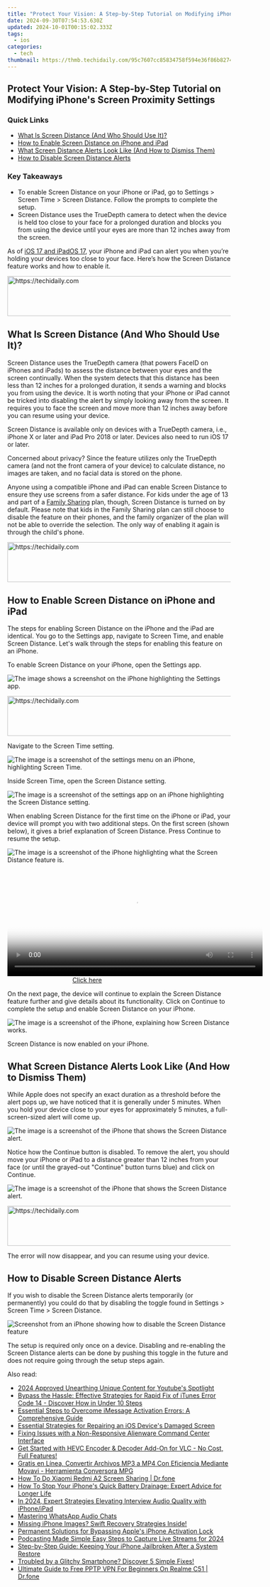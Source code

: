 ```yaml
---
title: "Protect Your Vision: A Step-by-Step Tutorial on Modifying iPhone's Screen Proximity Settings"
date: 2024-09-30T07:54:53.630Z
updated: 2024-10-01T00:15:02.333Z
tags:
  - ios
categories:
  - tech
thumbnail: https://thmb.techidaily.com/95c7607cc85834758f594e36f86b8274633568f32ba37267dd79e6e802f121e2.png
---
```


## Protect Your Vision: A Step-by-Step Tutorial on Modifying iPhone's Screen Proximity Settings

### Quick Links

* [What Is Screen Distance (And Who Should Use It)?](https://www.howtogeek.com/enable-screen-distance-on-iphone/#what-is-screen-distance-and-who-should-use-it)
* [How to Enable Screen Distance on iPhone and iPad](https://program-issues.techidaily.com/steam-wont-see-my-controller-heres-the-quick-fix-for-windows-users/)
* [What Screen Distance Alerts Look Like (And How to Dismiss Them)](https://www.howtogeek.com/enable-screen-distance-on-iphone/#what-screen-distance-alerts-look-like-and-how-to-dismiss-them)
* [How to Disable Screen Distance Alerts](https://extra-tips.techidaily.com/amp-up-illumination-basic-steps-to-lighten-iphone-films-for-2024/)

### Key Takeaways

* To enable Screen Distance on your iPhone or iPad, go to Settings > Screen Time > Screen Distance. Follow the prompts to complete the setup.
* Screen Distance uses the TrueDepth camera to detect when the device is held too close to your face for a prolonged duration and blocks you from using the device until your eyes are more than 12 inches away from the screen.

 As of [iOS 17 and iPadOS 17](https://facebook-video-files.techidaily.com/analysis-variety-in-fb-video-aspects-for-2024/), your iPhone and iPad can alert you when you’re holding your devices too close to your face. Here’s how the Screen Distance feature works and how to enable it.

<!-- affiliate ads begin -->
<a href="https://appsumo.8odi.net/c/5597632/2144287/7443" target="_top" id="2144287">
  <img src="//a.impactradius-go.com/display-ad/7443-2144287" border="0" alt="https://techidaily.com" width="600" height="90"/>
</a>
<img height="0" width="0" src="https://appsumo.8odi.net/i/5597632/2144287/7443" style="position:absolute;visibility:hidden;" border="0" />
<!-- affiliate ads end -->

##  What Is Screen Distance (And Who Should Use It)?

 Screen Distance uses the TrueDepth camera (that powers FaceID on iPhones and iPads) to assess the distance between your eyes and the screen continually. When the system detects that this distance has been less than 12 inches for a prolonged duration, it sends a warning and blocks you from using the device. It is worth noting that your iPhone or iPad cannot be tricked into disabling the alert by simply looking away from the screen. It requires you to face the screen and move more than 12 inches away before you can resume using your device.

 Screen Distance is available only on devices with a TrueDepth camera, i.e., iPhone X or later and iPad Pro 2018 or later. Devices also need to run iOS 17 or later.

 Concerned about privacy? Since the feature utilizes only the TrueDepth camera (and not the front camera of your device) to calculate distance, no images are taken, and no facial data is stored on the phone.

 Anyone using a compatible iPhone and iPad can enable Screen Distance to ensure they use screens from a safer distance. For kids under the age of 13 and part of a [Family Sharing](https://screen-mirroring-recording.techidaily.com/2024-approved-facetimes-role-in-modern-communication-best-practices-for-recording-calls/) plan, though, Screen Distance is turned on by default. Please note that kids in the Family Sharing plan can still choose to disable the feature on their phones, and the family organizer of the plan will not be able to override the selection. The only way of enabling it again is through the child's phone.

<!-- affiliate ads begin -->
<a href="https://aligracehair.sjv.io/c/5597632/2047411/19272" target="_top" id="2047411">
  <img src="//a.impactradius-go.com/display-ad/19272-2047411" border="0" alt="https://techidaily.com" width="728" height="90"/>
</a>
<img height="0" width="0" src="https://aligracehair.sjv.io/i/5597632/2047411/19272" style="position:absolute;visibility:hidden;" border="0" />
<!-- affiliate ads end -->

##  How to Enable Screen Distance on iPhone and iPad

 The steps for enabling Screen Distance on the iPhone and the iPad are identical. You go to the Settings app, navigate to Screen Time, and enable Screen Distance. Let's walk through the steps for enabling this feature on an iPhone.

 To enable Screen Distance on your iPhone, open the Settings app.

![The image shows a screenshot on the iPhone highlighting the Settings app.](https://static1.howtogeekimages.com/wordpress/wp-content/uploads/2023/10/img_8475_settings.jpeg) 

<!-- affiliate ads begin -->
<a href="https://appsumo.8odi.net/c/5597632/2151873/7443" target="_top" id="2151873">
  <img src="//a.impactradius-go.com/display-ad/7443-2151873" border="0" alt="https://techidaily.com" width="728" height="90"/>
</a>
<img height="0" width="0" src="https://appsumo.8odi.net/i/5597632/2151873/7443" style="position:absolute;visibility:hidden;" border="0" />
<!-- affiliate ads end -->

 Navigate to the Screen Time setting.

![The image is a screenshot of the settings menu on an iPhone, highlighting Screen Time.](https://static1.howtogeekimages.com/wordpress/wp-content/uploads/2023/10/img_5741_screentime.jpeg) 

 Inside Screen Time, open the Screen Distance setting.

![The image is a screenshot of the settings app on an iPhone highlighting the Screen Distance setting.](https://static1.howtogeekimages.com/wordpress/wp-content/uploads/2023/10/img_5742_screendistance.jpeg) 

 When enabling Screen Distance for the first time on the iPhone or iPad, your device will prompt you with two additional steps. On the first screen (shown below), it gives a brief explanation of Screen Distance. Press Continue to resume the setup.

![The image is a screenshot of the iPhone highlighting what the Screen Distance feature is.](https://static1.howtogeekimages.com/wordpress/wp-content/uploads/2023/10/img_6655.jpeg) 

<!-- affiliate ads begin -->
<span id="1983549">
					<video width="576" height="240" style="cursor:pointer"
           poster="//a.impactradius-go.com/display-clicktoplayimage/1983549.png"
           onclick="if(!this.playClicked){this.play();this.setAttribute('controls',true);this.playClicked=true;}">
	   <source src="//a.impactradius-go.com/display-ad/22993-1983549">
	   <img src="//a.impactradius-go.com/display-clicktoplayimage/1983549.png" style="border: none; height: 100%; width: 100%; object-fit: contain">
	</video>
	<div style="width:360px;text-align:center"><a href="javascript:window.open(decodeURIComponent('https%3A%2F%2Fhomestyler.sjv.io%2Fc%2F5597632%2F1983549%2F22993'), '_blank');void(0);">Click here</a></div>
</span>
<img height="0" width="0" src="https://imp.pxf.io/i/5597632/1983549/22993" style="position:absolute;visibility:hidden;" border="0" />
<!-- affiliate ads end -->

 On the next page, the device will continue to explain the Screen Distance feature further and give details about its functionality. Click on Continue to complete the setup and enable Screen Distance on your iPhone.

![The image is a screenshot of the iPhone, explaining how Screen Distance works.](https://static1.howtogeekimages.com/wordpress/wp-content/uploads/2023/10/img_6656.jpeg) 

 Screen Distance is now enabled on your iPhone.

##  What Screen Distance Alerts Look Like (And How to Dismiss Them)

 While Apple does not specify an exact duration as a threshold before the alert pops up, we have noticed that it is generally under 5 minutes. When you hold your device close to your eyes for approximately 5 minutes, a full-screen-sized alert will come up.

![The image is a screenshot of the iPhone that shows the Screen Distance alert.](https://static1.howtogeekimages.com/wordpress/wp-content/uploads/2023/10/img_5743-1.jpeg) 

 Notice how the Continue button is disabled. To remove the alert, you should move your iPhone or iPad to a distance greater than 12 inches from your face (or until the grayed-out "Continue" button turns blue) and click on Continue.

![The image is a screenshot of the iPhone that shows the Screen Distance alert.](https://static1.howtogeekimages.com/wordpress/wp-content/uploads/2023/10/img_5744.jpeg) 

<!-- affiliate ads begin -->
<a href="https://appsumo.8odi.net/c/5597632/2049378/7443" target="_top" id="2049378">
  <img src="//a.impactradius-go.com/display-ad/7443-2049378" border="0" alt="https://techidaily.com" width="728" height="90"/>
</a>
<img height="0" width="0" src="https://appsumo.8odi.net/i/5597632/2049378/7443" style="position:absolute;visibility:hidden;" border="0" />
<!-- affiliate ads end -->

 The error will now disappear, and you can resume using your device.

##  How to Disable Screen Distance Alerts

 If you wish to disable the Screen Distance alerts temporarily (or permanently) you could do that by disabling the toggle found in Settings > Screen Time > Screen Distance.

![Screenshot from an iPhone showing how to disable the Screen Distance feature](https://static1.howtogeekimages.com/wordpress/wp-content/uploads/2023/10/img_4293d4b50486-1-1.jpeg) 

 The setup is required only once on a device. Disabling and re-enabling the Screen Distance alerts can be done by pushing this toggle in the future and does not require going through the setup steps again.

<ins class="adsbygoogle"
     style="display:block"
     data-ad-format="autorelaxed"
     data-ad-client="ca-pub-7571918770474297"
     data-ad-slot="1223367746"></ins>

<ins class="adsbygoogle"
     style="display:block"
     data-ad-client="ca-pub-7571918770474297"
     data-ad-slot="8358498916"
     data-ad-format="auto"
     data-full-width-responsive="true"></ins>

<span class="atpl-alsoreadstyle">Also read:</span>
<div><ul>
<li><a href="https://youtube-stream.techidaily.com/2024-approved-unearthing-unique-content-for-youtubes-spotlight/"><u>2024 Approved Unearthing Unique Content for Youtube's Spotlight</u></a></li>
<li><a href="https://os-tips.techidaily.com/bypass-the-hassle-effective-strategies-for-rapid-fix-of-itunes-error-code-14-discover-how-in-under-10-steps/"><u>Bypass the Hassle: Effective Strategies for Rapid Fix of iTunes Error Code 14 - Discover How in Under 10 Steps</u></a></li>
<li><a href="https://os-tips.techidaily.com/essential-steps-to-overcome-imessage-activation-errors-a-comprehensive-guide/"><u>Essential Steps to Overcome iMessage Activation Errors: A Comprehensive Guide</u></a></li>
<li><a href="https://os-tips.techidaily.com/essential-strategies-for-repairing-an-ios-devices-damaged-screen/"><u>Essential Strategies for Repairing an iOS Device's Damaged Screen</u></a></li>
<li><a href="https://win-blog.techidaily.com/fixing-issues-with-a-non-responsive-alienware-command-center-interface/"><u>Fixing Issues with a Non-Responsive Alienware Command Center Interface</u></a></li>
<li><a href="https://discover-awesome.techidaily.com/get-started-with-hevc-encoder-and-decoder-add-on-for-vlc-no-cost-full-features/"><u>Get Started with HEVC Encoder & Decoder Add-On for VLC - No Cost, Full Features!</u></a></li>
<li><a href="https://some-approaches.techidaily.com/gratis-en-linea-convertir-archivos-mp3-a-mp4-con-eficiencia-mediante-movavi-herramienta-conversora-mpg/"><u>Gratis en Línea, Convertir Archivos MP3 a MP4 Con Eficiencia Mediante Movavi - Herramienta Conversora MPG</u></a></li>
<li><a href="https://screen-mirror.techidaily.com/how-to-do-xiaomi-redmi-a2-screen-sharing-drfone-by-drfone-android/"><u>How To Do Xiaomi Redmi A2 Screen Sharing | Dr.fone</u></a></li>
<li><a href="https://os-tips.techidaily.com/how-to-stop-your-iphones-quick-battery-drainage-expert-advice-for-longer-life/"><u>How To Stop Your iPhone's Quick Battery Drainage: Expert Advice for Longer Life</u></a></li>
<li><a href="https://some-knowledge.techidaily.com/in-2024-expert-strategies-elevating-interview-audio-quality-with-iphoneipad/"><u>In 2024, Expert Strategies Elevating Interview Audio Quality with iPhone/iPad</u></a></li>
<li><a href="https://article-helps.techidaily.com/mastering-whatsapp-audio-chats/"><u>Mastering WhatsApp Audio Chats</u></a></li>
<li><a href="https://os-tips.techidaily.com/1723620257493-missing-iphone-images-swift-recovery-strategies-inside/"><u>Missing iPhone Images? Swift Recovery Strategies Inside!</u></a></li>
<li><a href="https://os-tips.techidaily.com/permanent-solutions-for-bypassing-apples-iphone-activation-lock/"><u>Permanent Solutions for Bypassing Apple's iPhone Activation Lock</u></a></li>
<li><a href="https://extra-guidance.techidaily.com/podcasting-made-simple-easy-steps-to-capture-live-streams-for-2024/"><u>Podcasting Made Simple Easy Steps to Capture Live Streams for 2024</u></a></li>
<li><a href="https://os-tips.techidaily.com/step-by-step-guide-keeping-your-iphone-jailbroken-after-a-system-restore/"><u>Step-by-Step Guide: Keeping Your iPhone Jailbroken After a System Restore</u></a></li>
<li><a href="https://os-tips.techidaily.com/troubled-by-a-glitchy-smartphone-discover-5-simple-fixes/"><u>Troubled by a Glitchy Smartphone? Discover 5 Simple Fixes!</u></a></li>
<li><a href="https://fake-location.techidaily.com/ultimate-guide-to-free-pptp-vpn-for-beginners-on-realme-c51-drfone-by-drfone-virtual-android/"><u>Ultimate Guide to Free PPTP VPN For Beginners On Realme C51 | Dr.fone</u></a></li>
</ul></div>

